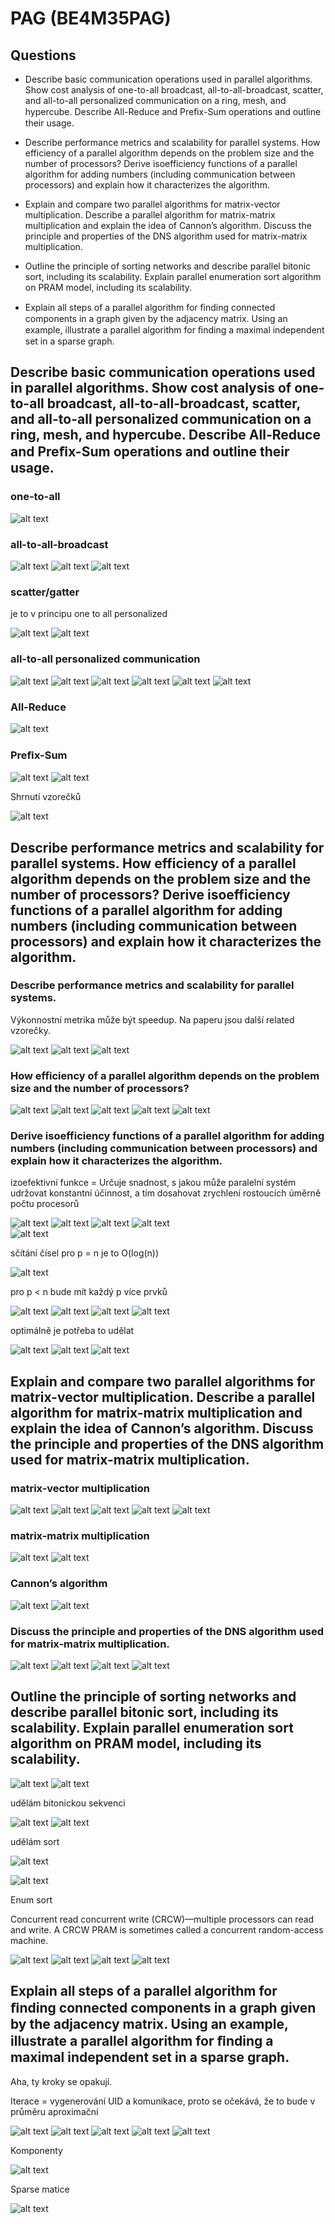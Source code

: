# PAG (BE4M35PAG)

## Questions

- Describe basic communication operations used in parallel algorithms. Show cost analysis of one-to-all broadcast, all-to-all-broadcast, scatter, and all-to-all personalized communication on a ring, mesh, and hypercube. Describe All-Reduce and Preﬁx-Sum operations and outline their usage.

- Describe performance metrics and scalability for parallel systems. How efficiency of a parallel algorithm depends on the problem size and the number of processors? Derive isoefficiency functions of a parallel algorithm for adding numbers (including communication between processors) and explain how it characterizes the algorithm.

- Explain and compare two parallel algorithms for matrix-vector multiplication. Describe a parallel algorithm for matrix-matrix multiplication and explain the idea of Cannon’s algorithm. Discuss the principle and properties of the DNS algorithm used for matrix-matrix multiplication.

- Outline the principle of sorting networks and describe parallel bitonic sort, including its scalability. Explain parallel enumeration sort algorithm on PRAM model, including its scalability.

- Explain all steps of a parallel algorithm for ﬁnding connected components in a graph given by the adjacency matrix. Using an example, illustrate a parallel algorithm for ﬁnding a maximal independent set in a sparse graph.

## Describe basic communication operations used in parallel algorithms. Show cost analysis of one-to-all broadcast, all-to-all-broadcast, scatter, and all-to-all personalized communication on a ring, mesh, and hypercube. Describe All-Reduce and Preﬁx-Sum operations and outline their usage.

### one-to-all

![alt text](one-to-all.png)

### all-to-all-broadcast

![alt text](a-to-a.png)
![alt text](a-to-a-2.png)
![alt text](a-to-a-cost.png)

### scatter/gatter

je to v principu one to all personalized

![alt text](scatter.png)
![alt text](scatter1.png)

### all-to-all personalized communication

![alt text](a-to-a-p-1.png)
![alt text](a-to-a-p-2.png)
![alt text](a-to-a-p-3.png)
![alt text](a-to-a-p-4.png)
![alt text](a-to-a-p-5.png)
![alt text](a-to-a-p-6.png)

### All-Reduce

![alt text](allreduce.png)

### Preﬁx-Sum

![alt text](prefixsum.png)
![alt text](prefixsum2.png)

Shrnutí vzorečků

![alt text](summary.png)


## Describe performance metrics and scalability for parallel systems. How efficiency of a parallel algorithm depends on the problem size and the number of processors? Derive isoefficiency functions of a parallel algorithm for adding numbers (including communication between processors) and explain how it characterizes the algorithm.

### Describe performance metrics and scalability for parallel systems.

Výkonnostní metrika může být speedup. Na paperu jsou další related vzorečky.

![alt text](speedup.png)
![alt text](speedup-1.png)
![alt text](amdahl.png)

### How efficiency of a parallel algorithm depends on the problem size and the number of processors?

![alt text](efectivity.png)
![alt text](efectivity-1.png)
![alt text](price.png)
![alt text](dependency.png)
![alt text](graph.png)

### Derive isoefficiency functions of a parallel algorithm for adding numbers (including communication between processors) and explain how it characterizes the algorithm.

izoefektivní funkce = Určuje snadnost, s jakou může paralelní systém udržovat konstantní účinnost, a tím dosahovat zrychlení rostoucích úměrně počtu procesorů

![alt text](izo1.png)
![alt text](izo2.png)
![alt text](izo3.png)
![alt text](izo4.png)   
![alt text](izo5.png)

sčítání čísel pro p = n je to O(log(n))

![alt text](sum1.png)

pro p < n bude mít každý p více prvků

![alt text](sum2.png)
![alt text](sum3.png)
![alt text](sum4.png)
![alt text](sum5.png)

optimálně je potřeba to udělat

![alt text](sum6.png)
![alt text](sum7.png)
![alt text](sum8.png)

## Explain and compare two parallel algorithms for matrix-vector multiplication. Describe a parallel algorithm for matrix-matrix multiplication and explain the idea of Cannon’s algorithm. Discuss the principle and properties of the DNS algorithm used for matrix-matrix multiplication.

### matrix-vector multiplication

![alt text](matrix-vector.png)
![alt text](m-v.png)
![alt text](m-v-2.png)
![alt text](m-v-3.png)
![alt text](m-v-5.png)

### matrix-matrix multiplication

![alt text](matrix-matrix.png)
![alt text](m-m.png)

### Cannon’s algorithm

![alt text](cannon1.png)
![alt text](cannon2.png)

### Discuss the principle and properties of the DNS algorithm used for matrix-matrix multiplication.

![alt text](dns1.png)
![alt text](dns2.png)
![alt text](dns3.png)
![alt text](dns4.png)

## Outline the principle of sorting networks and describe parallel bitonic sort, including its scalability. Explain parallel enumeration sort algorithm on PRAM model, including its scalability.

![alt text](bitonic1.png)
![alt text](bitonic2.png)

udělám bitonickou sekvenci

![alt text](bitonic4.png)
![alt text](bitonic5.png)

udělám sort

![alt text](bitonic3.png)

![alt text](bitonic.JPG)

Enum sort

Concurrent read concurrent write (CRCW)—multiple processors can read and write. A CRCW PRAM is sometimes called a concurrent random-access machine.

![alt text](enum.png)
![alt text](enum1.png)
![alt text](enum2.png)
![alt text](enum3.png)

## Explain all steps of a parallel algorithm for ﬁnding connected components in a graph given by the adjacency matrix. Using an example, illustrate a parallel algorithm for ﬁnding a maximal independent set in a sparse graph.

Aha, ty kroky se opakují.

Iterace = vygenerování UID a komunikace,
proto se očekává, že to bude v průměru aproximační

![alt text](independent1.png)
![alt text](independent2.png)
![alt text](independent3.png)
![alt text](independent4.png)
![alt text](independent5.png)

Komponenty

![alt text](scc.png)

Sparse matice

![alt text](sparse.png)
